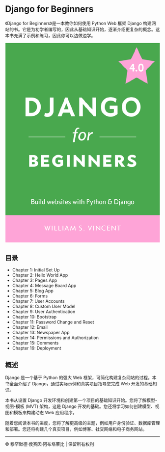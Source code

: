 <!-- ©©©©©©©©©©©©©©©©©©©©©©©© All Rights Are Reserved By Muhammad Husain Abootalebi ©©©©©©©©©©©©©©©©©©©©©©©©©©©©©©©©©© -->

# Django for Beginners

《Django for Beginners》是一本教你如何使用 Python Web 框架 Django 构建网站的书。它是为初学者编写的，因此从基础知识开始，逐渐介绍更复杂的概念。这本书充满了示例和练习，因此你可以边做边学。

![Django For Beginners](../../assets/Books/Book%20Covers/0%20-%201%20-%20Django%20for%20Beginners.webp)

## 目录

- Chapter 1: Initial Set Up
- Chapter 2: Hello World App
- Chapter 3: Pages App
- Chapter 4: Message Board App
- Chapter 5: Blog App
- Chapter 6: Forms
- Chapter 7: User Accounts
- Chapter 8: Custom User Model
- Chapter 9: User Authentication
- Chapter 10: Bootstrap
- Chapter 11: Password Change and Reset
- Chapter 12: Email
- Chapter 13: Newspaper App
- Chapter 14: Permissions and Authorization
- Chapter 15: Comments
- Chapter 16: Deployment

## 概述

Django 是一个基于 Python 的强大 Web 框架，可简化构建复杂网站的过程。本书全面介绍了 Django，通过实际示例和真实项目指导您完成 Web 开发的基础知识。

本书从设置 Django 开发环境和创建第一个项目的基础知识开始。您将了解模型-视图-模板 (MVT) 架构，这是 Django 开发的基础。您还将学习如何创建模型、视图和模板来构建动态 Web 应用程序。

随着您阅读本书的进度，您将了解更高级的主题，例如用户身份验证、数据库管理和部署。您还将构建几个真实项目，例如博客、社交网络和电子商务网站。

---

© 穆罕默德·侯赛因·阿布塔莱比 | 保留所有权利

<!-- ©©©©©©©©©©©©©©©©©©©©©©©© All Rights Are Reserved By Muhammad Husain Abootalebi ©©©©©©©©©©©©©©©©©©©©©©©©©©©©©©©©©© -->

